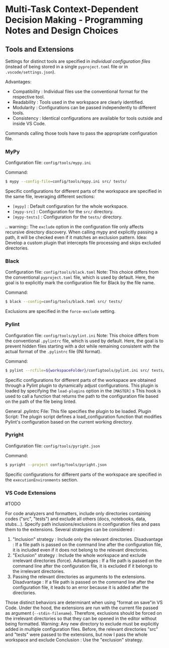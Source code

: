 # Multi-Task Context-Dependent Decision Making - Programming Notes and Design Choices

## Tools and Extensions

Settings for distinct tools are specified in *individual configuration files* (instead of being
stored in a single `pyproject.toml` file or in `.vscode/settings.json`).

Advantages:

- Compatibility : Individual files use the conventional format for the respective tool.
- Readability   : Tools used in the workspace are clearly identified.
- Modularity    : Configurations can be passed independently to different tools.
- Consistency   : Identical configurations are available for tools outside and inside VS Code.

Commands calling those tools have to pass the appropriate configuration file.

### MyPy

Configuration file: `config/tools/mypy.ini`

Command:
```bash
$ mypy --config-file=config/tools/mypy.ini src/ tests/
```

Specific configurations for different parts of the workspace are specified in the same file,
leveraging different sections:

- `[mypy]` : Default configuration for the whole workspace.
- `[mypy-src]` : Configuration for the `src/` directory.
- `[mypy-tests]` : Configuration for the `tests/` directory.

.. warning::
    The `exclude` option in the configuration file only affects recursive directory discovery. When
    calling mypy and explicitly passing a path, it will be checked even if it matches an
    exclusion pattern.
    Idea: Develop a custom plugin that intercepts file processing and skips excluded directories.


### Black

Configuration file: `config/tools/black.toml`
Note: This choice differs from the conventional `pyproject.toml` file, which is used by default.
Here, the goal is to explicitly mark the configuration file for Black by the file name.

Command:
```bash
$ black --config=config/tools/black.toml src/ tests/
```

Exclusions are specified in the `force-exclude` setting.

### Pylint

Configuration file: `config/tools/pylint.ini`
Note: This choice differs from the conventional `.pylintrc` file, which is used by default.
Here, the goal is to prevent hidden files starting with a dot while remaining consistent with the
actual format of the `.pylintrc` file (INI format).

Command:
```bash
$ pylint --rcfile=${workspaceFolder}/configtools/pylint.ini src/ tests/
```

Specific configurations for different parts of the workspace are obtained through a Pylint plugin to
dynamically adjust configurations. This plugin is loaded by specifying the `load-plugins` option in
the `[MASTER]` s
This hook is used to call a function that returns the path to the configuration file based on the
path of the file being linted.

General .pylintrc File: This file specifies the plugin to be loaded.
Plugin Script: The plugin script defines a load_configuration function that modifies Pylint's configuration based on the current working directory.

### Pyright

Configuration file: `config/tools/pyright.json`

Command:
```bash
$ pyright --project config/tools/pyright.json
```

Specific configurations for different parts of the workspace are specified in the
`executionEnvironments` section.

### VS Code Extensions

#TODO

For code analyzers and formatters, include only directories containing codes ("src", "tests")
and exclude all others (docs, notebooks, data, stubs...).
Specify path inclusions/exclusions in configuration files and pass them to the extensions.
Several strategies can be considered :
1. "Inclusion" strategy : Include only the relevant directories.
Disadvantage : If a file path is passed on the command line after the configuration file,
it is included even if it does not belong to the relevant directories.
2. "Exclusion" strategy : Include the whole workspace and exclude irrelevant directories (force).
Advantages : If a file path is passed on the command line after the configuration file,
it is excluded if it belongs to the irrelevant directories.
3. Passing the relevant directories as arguments to the extensions.
Disadvantage : If a file path is passed on the command line after the configuration file,
it leads to an error because it is added after the directories.

Those distinct behaviors are determinant when using "format on save"in VS Code.
Under the hood, the extensions are run with the current file passed as argument (`--stdin-filename`).
Therefore, exclusions should be forced on the irrelevant directories so that they can be opened
in the editor without being formatted.
Warning: Any new directory to exclude must be explicitly added in multiple configuration files.
Before, the relevant directories "src" and "tests" were passed to the extensions,
but now I pass the whole workspace and exclude
Conclusion : Use the "exclusion" strategy.
